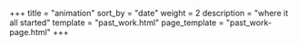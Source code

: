 +++
title = "animation"
sort_by = "date"
weight = 2
description = "where it all started"
template = "past_work.html"
page_template = "past_work-page.html"
+++

